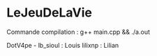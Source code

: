 # LeJeuDeLaVie

Commande compilation : g++ main.cpp && ./a.out


DotV4pe - lb_sioul : Louis
lilixnp : Lilian
